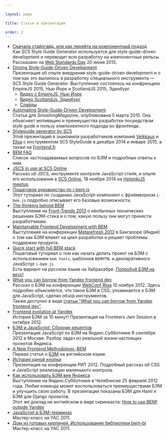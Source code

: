 ```yaml
---

layout: page

title: Статьи и презентации

order: 2
---
```


* [Сначала стайлгайд, или как перейти на компонентный подход](http://varya.me/wsd-2015)<br/>
  Как SC5 Style Guide Generator используется для style-guide-driven development и переводит
  всю разработку на компонентные рельсы. Рассказано на [Web Standards Day](http://webstandardsdays.ru/2015/06/20/)
  20 июня 2015.
* [Driving Style-Guide-Driven Development](https://youtu.be/bKI0amimw-k)<br/>
  Презентация об опыте внедрения style-guide-driven development и о том как это вылилось в разработку специального
  инструмента — SC5 Style Guide Generator. Выступление состоялось на конфренциях EmpireJS 2015,
  Нью Йорк и ScotlandJS 2015, Эдинбург.
  * [Видео с EmpireJS, Нью Йорк](https://youtu.be/bKI0amimw-k)
  * [Видео ScotlandJs, Эдинбург](https://youtu.be/gWzYMJjtx-Y)
  * [Слайды](http://varya.me/empirejs-2015/)
* [Automating Style-Guide-Driven
  Development](http://www.smashingmagazine.com/2015/03/05/automating-style-guide-driven-development/)<br/>
  Статья для *SmashingMagazine*, опубликована 5 марта 2015. Она объясняет мотивацию и преимущества разработки
  посредством style guide и пользу компонентного подхода во фронтенде.
* [Styleguide generator by SC5](http://www.slideshare.net/VarvaraStepanova/sc5-style-guide-generator)<br/>
Этой презентаций я знакомила разработчиков компаний
[Veikkaus](https://www.veikkaus.fi/) и [Elisa](http://elisa.fi/) с инструментом SC5 StyleGuide в декабре 2014 и январе
2015, а также на [Frontend.fi](http://frontend.fi/).
* [BEM FAQ](http://getbem.com/faq/)<br/>
Список частозадаваемых вопросов по БЭМ и подробные ответы к ним.
* [JSCS in use at SC5 Online](http://varya.me/jscs-talk/)<br/>
Рассказ об JSCS, инструменте контроля JavaScript стиля, и опыте его использования в [SC5 Online](http://sc5.io/), 18
ноября 2014 на [HelsinkiJS
meetup](http://www.eventbrite.com/e/helsinkijs-november-2014-tickets-14262484475?utm_campaign=event_reminder&utm_medium=email&ref=eemaileventremind&utm_source=eb_email&utm_term=eventname).
* [Пошаговое руководство по
i-bem.js](http://ru.bem.info/tutorials/bem-js-tutorial/)<br/>
Этот туториал по созданию JavaScript-компонент с фреймворком
`i-bem.js` подробно описывает его базовые возможности.
* [The thinking behind BEM](https://vimeo.com/66474705)<br/>
Выступление на [Front-Trends 2013](http://2013.front-trends.com/) о необычных
технических решениях БЭМ-стека и о том, какую пользу они могут принести
разработчикам.
* [Maintainable Frontend Development with
BEM](http://hasgeek.tv/metarefresh/2013/496-maintainable-frontend-development-with-bem)<br/>
Выступление на конференции [Metarefresh 2013](http://metarefresh.in/2013/) в
Бангалоре (Индия) о том как БЭМ влияет на цикл разработки и решает проблемы
поддержки продукта.
* [Quick start with full BEM
stack](http://bem.info/articles/start-with-project-stub/)<br/>
Пошаговый туториал о том как начать делать проект на БЭМ с использованием `bem
tools`, шаблонов `BEMHTML` и декларативного JavaScript `i-bem.js`.<br/>
Есть вариант на русском языке на Хабрахабре: [Попробуй БЭМ на 
вкус!](http://habrahabr.ru/post/162385/)
* [What you can borrow from Yandex frontend
dev](https://vimeo.com/53219242)<br/>
Рассказ о БЭМ на конференции [WebConf Riga](http://webconf.lv/) 10 ноября 2012.
Здесь подробно объясняется, что такое БЭМ в CSS, упоминается о БЭМ для
JavaScript, сделан обзор инструментов.<br/>
Также доступно в виде [статьи "What you can borrow from Yandex frontend
dev"](http://bem.info/articles/yandex-frontend-dev/).
* [Frontend evolution at Yandex](https://vimeo.com/51897014)<br/>
История БЭМ за 10 минут! Презентация на Fronteers Jam Session в октябре 2012.
* [БЭМ и JavaScript: Сборник
рецептов](https://events.yandex.ru/lib/talks/324/)<br/>
Презентация JavaScript по БЭМ на Яндекс.Субботнике 8 сентября 2012 в Москве.
Разбор задач из реальной жизни настоящих проектов Яндекса.
* [A New Frontend Methodology:
BEM](http://coding.smashingmagazine.com/2012/04/16/a-new-front-end-methodology-bem/)<br/>
Первая статья о [БЭМ](http://bem.info) на английском языке.
* [История одной кнопки](https://vimeo.com/40928087)<br/>
Презентация на конференции РИТ 2012. Подробный рассказ об CSS и JavaScript
реализации маленького контрола.
* [Как использовать БЭМ вне Яндекса](https://vimeo.com/37533949)<br/>
Выступление на Яндекс.Субботнике в Челябинске 25 февраля 2012 года. Любая
команда может воспользоваться преимуществами БЭМ и улучшить свою работу. В
презентации показаны БЭМ для Haml и БЭМ для Django проектов.<br/>
Этот же доклад на английском в виде скринкаста: [How to use BEM! outside
Yandex](https://vimeo.com/38346573)
* [JavaScript в
БЭМ-терминах](http://clubs.ya.ru/bem/replies.xml?item_no=1154)<br/>
Мастер-класс на YAC 2011.
* [Дом из готовых кирпичей. Использование библиотеки
bem-bl](http://clubs.ya.ru/bem/replies.xml?item_no=1152)<br/>
Мастер-класс на YAC 2011.
